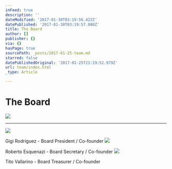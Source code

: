 ```yaml
---
inFeed: true
description: ''
dateModified: '2017-01-30T03:19:56.422Z'
datePublished: '2017-01-30T03:19:57.080Z'
title: The Board
author: []
publisher: {}
via: {}
hasPage: true
sourcePath: _posts/2017-01-25-team.md
starred: false
datePublishedOriginal: '2017-01-25T21:19:52.979Z'
url: team/index.html
_type: Article

---
```

# The Board
![](https://the-grid-user-content.s3-us-west-2.amazonaws.com/f41ef7b7-9130-4698-a965-e94c0412b8ae.png)

---

![](https://the-grid-user-content.s3-us-west-2.amazonaws.com/aea232e2-39bc-4ed5-be62-1ece79ff634b.png)

Gigi Rodriguez - Board President / Co-founder
![](https://the-grid-user-content.s3-us-west-2.amazonaws.com/a60ff1d2-8a95-4b28-b9a7-b3754b68a91c.png)

Roberto Esquenazi - Board Secretary / Co-founder
![](https://imgflo.herokuapp.com/graph/2b2431f8e7ba7b0/a1d0fcf5d2df72d0f61bc8f22e7b436a/croprotate.png?cropheight=969&cropwidth=560&degrees=0&input=https%3A%2F%2Fthe-grid-user-content.s3-us-west-2.amazonaws.com%2Fec1cde43-95d8-4ef9-970f-c67c14812169.png&x=68&y=0)

Tito Vallarino - Board Treasurer / Co-founder